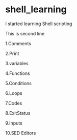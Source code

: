 # shell_learning

I started learning Shell scripting

This is second line 

1.Comments

2.Print

3.variables

4.Functions

5.Conditions

6.Loops

7.Codes 

8.ExitStatus

9.Inputs

10.SED Editors